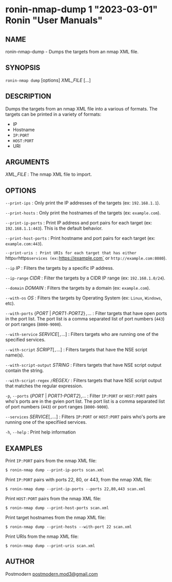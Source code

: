 # ronin-nmap-dump 1 "2023-03-01" Ronin "User Manuals"

## NAME

ronin-nmap-dump - Dumps the targets from an nmap XML file.

## SYNOPSIS

`ronin-nmap dump` [options] *XML_FILE* [...]

## DESCRIPTION

Dumps the targets from an nmap XML file into a various of formats. The
targets can be printed in a variety of formats:

* IP
* Hostname
* `IP:PORT`
* `HOST:PORT`
* URI

## ARGUMENTS

*XML_FILE*
: The nmap XML file to import.

## OPTIONS

`--print-ips`
: Only print the IP addresses of the targets (ex: `192.168.1.1`).

`--print-hosts`
: Only print the hostnames of the targets (ex: `example.com`).

`--print-ip-ports`
: Print IP address and port pairs for each target (ex: `192.168.1.1:443`).
  This is the default behavior.

`--print-host-ports`
: Print hostname and port pairs for each target (ex: `example.com:443`).

`--print-uris
: Print URIs for each target that has either `http` or `https` services
  (ex: `https://example.com` or `http://example.com:8080`).

`--ip` *IP*
: Filters the targets by a specific IP address.

`--ip-range` *CIDR*
: Filter the targets by a CIDR IP range (ex: `192.168.1.0/24`).

`--domain` *DOMAIN*
: Filters the targets by a domain (ex: `example.com`).

`--with-os` *OS*
: Filters the targets by Operating System (ex: `Linux`, `Windows`, etc).

`--with-ports` {*PORT* \| *PORT1*`-`*PORT2*}`,`...
: Filter targets that have open ports in the port list.
  The port list is a comma separated list of port numbers (`443`) or port
  ranges (`8000-9000`).

`--with-service` *SERVICE*[`,`...]
: Filters targets who are running one of the specified services.

`--with-script` *SCRIPT*[`,`...]
: Filters targets that have the NSE script name(s).

`--with-script-output` *STRING*
: Filters targets that have NSE script output contain the string.

`--with-script-regex` `/`*REGEX*`/`
: Filters targets that have NSE script output that matches the regular
  expression.

`-p`, `--ports` {*PORT* | *PORT1-PORT2*},...
: Filter `IP:PORT` or `HOST:PORT` pairs who's ports are in the gvien port list.
  The port list is a comma separated list of port numbers (`443`) or port
  ranges (`8000-9000`).

`--services` *SERVICE*[`,`...]
: Filters `IP:PORT` or `HOST:PORT` pairs who's ports are running one of the
  specifiied services.

`-h`, `--help`
: Print help information

## EXAMPLES

Print `IP:PORT` pairs from the nmap XML file:

    $ ronin-nmap dump --print-ip-ports scan.xml

Print `IP:PORT` pairs with ports 22, 80, or 443, from the nmap XML file:

    $ ronin-nmap dump --print-ip-ports --ports 22,80,443 scan.xml

Print `HOST:PORT` pairs from the nmap XML file:

    $ ronin-nmap dump --print-host-ports scan.xml

Print target hostnames from the nmap XML file:

    $ ronin-nmap dump --print-hosts --with-port 22 scan.xml

Print URIs from the nmap XML file:

    $ ronin-nmap dump --print-uris scan.xml

## AUTHOR

Postmodern <postmodern.mod3@gmail.com>

